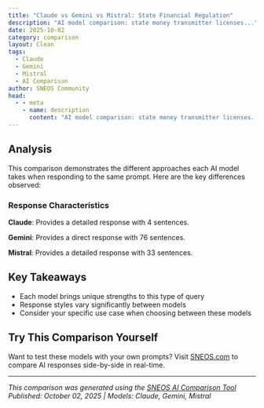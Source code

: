 ```yaml
---
title: "Claude vs Gemini vs Mistral: State Financial Regulation"
description: "AI model comparison: state money transmitter licenses..."
date: 2025-10-02
category: comparison
layout: Clean
tags:
  - Claude
  - Gemini
  - Mistral
  - AI Comparison
author: SNEOS Community
head:
  - - meta
    - name: description
      content: "AI model comparison: state money transmitter licenses..."
---
```


<ChatComparison
  title="Claude vs Gemini vs Mistral: State Financial Regulation"
  prompt="state money transmitter licenses"
  :responses='{
    "Claude": "Money transmitter licenses (MTLs) are state-level licenses required for businesses that transmit money or monetary value on behalf of others. Here\u0027s an overview:\n\n## What Requires a License\n- Money transfer services (Western Union, etc.)\n- Payment processors\n- Cryptocurrency exchanges and services\n- Prepaid card programs\n- Digital wallets (PayPal, Venmo, etc.)\n- Check cashing services\n- Foreign exchange services\n\n## State-by-State Requirements\nEach state has its own requirements, but generally include:\n\n### Common Requirements\n- **Application fees**: $500 - $5,000\u002B\n- **Surety bonds**: $10,000 - $2 million\u002B\n- **Net worth requirements**: $25,000 - $5 million\u002B\n- **Background checks** for principals/owners\n- **Financial statements** and audits\n- **Business plans** and compliance programs\n- **Physical presence** requirements in some states\n\n### Notable State Variations\n- **New York**: BitLicense for crypto activities\n- **Texas**: Stricter requirements, higher bonds\n- **Montana**: Among the most permissive\n- **California**: Comprehensive regulatory framework\n\n## Exemptions\nSome states exempt certain activities:\n- Banks and credit unions\n- Government agencies\n- Small dollar amounts (varies by state)\n- Certain business-to-business transactions\n\n## Ongoing Compliance\n- Annual renewals and fees\n- Regular financial reporting\n- Maintaining bonds and net worth\n- Record keeping requirements\n- Consumer protection measures\n\nWould you like specific information about requirements in particular states?",
    "Gemini": "Okay, let\u0027s break down state money transmitter licenses (MTLs) in the US.  This is a complex area, so I\u0027ll try to be comprehensive and clear.\n\n**What is a Money Transmitter License (MTL)?**\n\nA Money Transmitter License is a state-level license required for businesses that provide money transmission services.  \u0022Money transmission\u0022 is broadly defined, but generally includes activities like:\n\n*   **Transmitting Money:** Sending money on behalf of others, whether domestically or internationally.  This includes wire transfers, online money transfers, and mobile payment apps.\n*   **Currency Exchange:** Converting currency from one form to another (e.g., USD to Euros).\n*   **Issuing or Selling Payment Instruments:** Selling things like money orders, traveler\u0027s checks, or prepaid access.\n*   **Storing Value:** Holding funds on behalf of others that can be transmitted or used for payment later.  This is a gray area that sometimes catches businesses off guard.\n*   **Digital Currency Activities:** Depending on the state, buying/selling/exchanging/transmitting cryptocurrency can require an MTL.\n\n**Why are MTLs Required?**\n\n*   **Consumer Protection:**  MTLs help protect consumers by ensuring that money transmitters are financially stable, have adequate security measures, and comply with anti-money laundering (AML) regulations.\n*   **Anti-Money Laundering (AML):**  MTLs are a key tool in the fight against money laundering and terrorist financing.  Licensed transmitters are required to implement robust AML programs, including Know Your Customer (KYC) procedures and reporting suspicious activity.\n*   **Financial Stability:**  MTL requirements (e.g., surety bonds, net worth requirements) help ensure that money transmitters have sufficient capital to meet their obligations.\n*   **State Revenue:**  States collect fees associated with licensing and regulation.\n\n**Key Considerations and Requirements:**\n\n*   **State-by-State Regulation:**  Money transmission is primarily regulated at the *state* level in the US.  There is no single federal money transmitter license. This means that if you operate in multiple states, you\u0027ll likely need to obtain licenses in each of those states.\n*   **Varying Definitions:**  The definition of \u0022money transmission\u0022 can vary slightly from state to state.  It\u0027s crucial to understand the specific definition in each jurisdiction where you operate.\n*   **Exemptions:**  Some activities may be exempt from MTL requirements.  Common exemptions include:\n    *   Banks and other chartered financial institutions (already regulated)\n    *   Payment processors that act solely as intermediaries between merchants and banks\n    *   Certain types of escrow services\n    *   Specific types of gift cards.\n    *   Sometimes, agents that are already working on behalf of a licensed money transmitter.\n*   **Licensing Requirements (Typical):**  While the specifics vary, common requirements include:\n    *   **Application:**  A detailed application outlining the business\u0027s activities, ownership, and financial information.\n    *   **Background Checks:**  Criminal background checks for owners, directors, officers, and key employees.\n    *   **Financial Statements:**  Audited financial statements to demonstrate financial stability.\n    *   **Surety Bond:**  A surety bond to protect consumers in case the business fails to transmit funds properly. The amount of the bond depends on the states requirements, and volume of business.\n    *   **Net Worth Requirement:**  A minimum net worth requirement to ensure the business has adequate capital.\n    *   **Anti-Money Laundering (AML) Program:**  A comprehensive AML program that complies with federal and state regulations. This includes KYC procedures, transaction monitoring, and reporting suspicious activity to the Financial Crimes Enforcement Network (FinCEN).\n    *   **Compliance Program:** A comprehensive program including policies, procedures, training, and ongoing monitoring to ensure compliance with all applicable laws and regulations.\n    *   **Registered Agent:** A registered agent in the state where the business operates.\n*   **Compliance:**  Once licensed, money transmitters are subject to ongoing compliance requirements, including:\n    *   **Regular Reporting:**  Filing periodic reports with state regulators.\n    *   **Examinations:**  Undergoing periodic examinations by state regulators to ensure compliance.\n    *   **AML Compliance:**  Maintaining a robust AML program and reporting suspicious activity.\n    *   **Record Keeping:**  Maintaining accurate records of all transactions.\n*   **Penalties:**  Operating as an unlicensed money transmitter can result in significant penalties, including fines, cease-and-desist orders, and even criminal charges.\n\n**Digital Currency/Cryptocurrency:**\n\nThe application of MTLs to cryptocurrency businesses is a rapidly evolving area.\n\n*   **Varying Approaches:**  Some states have explicitly stated that certain cryptocurrency activities (e.g., buying/selling/transmitting) require an MTL. Other states are still evaluating the issue.\n*   **Guidance:**  Many states have issued guidance or regulations specific to cryptocurrency businesses.\n*   **BitLicense (New York):**  New York has a specialized license for cryptocurrency businesses called the \u0022BitLicense.\u0022 It\u0027s known for being one of the most stringent and costly to obtain.\n*   **Money Transmitter Definition:** The determination of whether or not you are operating as a money transmitter is fact-specific and often requires legal advice.\n\n**How to Determine if You Need an MTL:**\n\n1.  **Analyze Your Business Activities:**  Carefully analyze your business model and the specific services you offer.\n2.  **Review State Laws and Regulations:**  Research the money transmission laws and regulations in each state where you operate or plan to operate.  Pay close attention to the definitions of \u0022money transmission\u0022 and any applicable exemptions.\n3.  **Consult with Legal Counsel:**  It\u0027s highly recommended to consult with an attorney specializing in money transmission law.  They can provide tailored advice based on your specific business activities and help you navigate the complex regulatory landscape.\n4.  **Consider FinCEN Guidance:** FinCEN (a bureau of the US Department of the Treasury) also issues guidance on money transmission, which can be helpful in understanding the federal perspective.  However, state laws are paramount.\n5.  **Stay Updated:**  The legal and regulatory landscape for money transmission is constantly evolving, so it\u0027s important to stay informed of any changes.\n\n**Where to Find State Licensing Information:**\n\n*   **State Banking Departments:**  Each state has a banking department or similar agency that regulates money transmitters.  You can find their contact information on the state government website.\n*   **Conference of State Bank Supervisors (CSBS):** The CSBS is a national organization of state banking supervisors. Their website (csbs.org) has resources and information about state licensing requirements.\n*   **NMLS:** The Nationwide Multistate Licensing System \u0026 Registry (NMLS) is used by many states for licensing money transmitters.\n\n**In summary:** Obtaining and maintaining MTLs is a complex and ongoing process. It requires careful planning, a strong commitment to compliance, and ongoing monitoring of regulatory changes.  Don\u0027t underestimate the time, effort, and cost involved. It\u0027s always best to seek expert legal and compliance advice.\n",
    "Mistral": "State money transmitter licenses are regulatory requirements for businesses that engage in the transfer of money or payment instruments. These licenses are issued by individual states in the United States to ensure that money transmitters operate within legal and ethical boundaries, protecting consumers from fraud and ensuring financial stability.\n\n### Key Aspects of State Money Transmitter Licenses:\n\n1. **Definition**:\n   - Money transmitters include businesses that provide services such as money orders, traveler\u0027s checks, wire transfers, and other forms of money transmission.\n\n2. **Regulatory Bodies**:\n   - Each state has its own regulatory body, often a department of financial institutions or a similar agency, that oversees money transmitter activities.\n\n3. **Application Process**:\n   - The application process typically involves submitting detailed information about the business, its owners, financial statements, and operational plans.\n   - Background checks and fingerprinting may be required for key personnel.\n   - A surety bond or other form of financial guarantee may be necessary to ensure the business can cover potential losses or claims.\n\n4. **Compliance Requirements**:\n   - Licensed money transmitters must comply with various regulations, including anti-money laundering (AML) and know your customer (KYC) procedures.\n   - Regular reporting and audits may be required to ensure ongoing compliance.\n\n5. **Fees**:\n   - Application fees, licensing fees, and annual renewal fees vary by state.\n   - Surety bond amounts also vary and can be substantial, depending on the volume of transactions and other factors.\n\n6. **Exemptions**:\n   - Some states may exempt certain types of businesses or transactions from licensing requirements, such as banks or transactions below a certain threshold.\n\n7. **Reciprocity**:\n   - There is generally no reciprocity between states, meaning a business must obtain a separate license in each state where it operates.\n\n### Examples of State Regulations:\n\n- **California**:\n  - The Department of Financial Protection and Innovation (DFPI) oversees money transmitter licenses.\n  - Requires a surety bond and compliance with the Money Transmission Act.\n\n- **New York**:\n  - The New York State Department of Financial Services (NYDFS) issues money transmitter licenses.\n  - Requires compliance with the New York Financial Services Law.\n\n- **Texas**:\n  - The Texas Department of Banking issues money transmitter licenses.\n  - Requires a surety bond and compliance with the Texas Finance Code.\n\n### Federal Regulations:\n\n- In addition to state regulations, money transmitters must also comply with federal regulations, such as those enforced by the Financial Crimes Enforcement Network (FinCEN) under the Bank Secrecy Act (BSA).\n\n### Challenges:\n\n- **Complexity**:\n  - The varying requirements and processes across different states can make compliance challenging and costly.\n\n- **Cost**:\n  - The financial burden of obtaining and maintaining multiple licenses can be significant, especially for smaller businesses.\n\n- **Time**:\n  - The application process can be lengthy, sometimes taking several months to a year or more.\n\n### Conclusion:\n\nState money transmitter licenses are essential for businesses involved in money transmission to operate legally and ethically. While the process can be complex and costly, compliance ensures consumer protection and financial stability. Businesses should carefully review the requirements in each state where they plan to operate and consider seeking legal or regulatory compliance advice to navigate the process effectively."
  }'
  published-date="13:55"
/>

## Analysis

This comparison demonstrates the different approaches each AI model takes when responding to the same prompt. Here are the key differences observed:

### Response Characteristics

**Claude**: Provides a detailed response with 4 sentences. 

**Gemini**: Provides a direct response with 76 sentences. 

**Mistral**: Provides a detailed response with 33 sentences. 

## Key Takeaways

- Each model brings unique strengths to this type of query
- Response styles vary significantly between models
- Consider your specific use case when choosing between these models

## Try This Comparison Yourself

Want to test these models with your own prompts? Visit [SNEOS.com](https://sneos.com) to compare AI responses side-by-side in real-time.

---

*This comparison was generated using the [SNEOS AI Comparison Tool](https://sneos.com)*
*Published: October 02, 2025 | Models: Claude, Gemini, Mistral*

